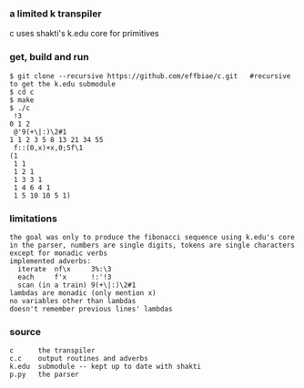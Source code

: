 ### a limited k transpiler
c uses shakti's k.edu core for primitives
### get, build and run
```
$ git clone --recursive https://github.com/effbiae/c.git   #recursive to get the k.edu submodule
$ cd c
$ make
$ ./c
 !3
0 1 2
 @'9(+\|:)\2#1
1 1 2 3 5 8 13 21 34 55
 f::(0,x)+x,0;5f\1
(1
 1 1
 1 2 1
 1 3 3 1
 1 4 6 4 1
 1 5 10 10 5 1)
```
### limitations
```
the goal was only to produce the fibonacci sequence using k.edu's core
in the parser, numbers are single digits, tokens are single characters except for monadic verbs
implemented adverbs:
  iterate  nf\x     3%:\3
  each     f'x      !:'!3
  scan (in a train) 9(+\|:)\2#1
lambdas are monadic (only mention x)
no variables other than lambdas
doesn't remember previous lines' lambdas
```
### source
```
c      the transpiler
c.c    output routines and adverbs
k.edu  submodule -- kept up to date with shakti
p.py   the parser
```
